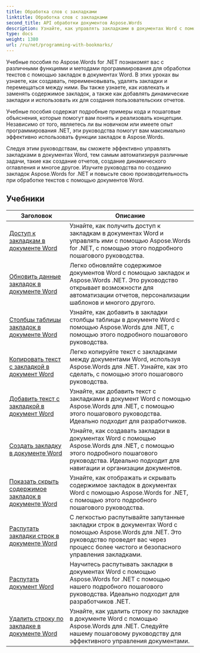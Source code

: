 ```yaml
---
title: Обработка слов с закладками
linktitle: Обработка слов с закладками
second_title: API обработки документов Aspose.Words
description: Узнайте, как управлять закладками в документах Word с помощью Aspose.Words для .NET. Учебные пособия проведут вас через шаги по созданию, доступу и редактированию закладок в документе Word.
type: docs
weight: 1380
url: /ru/net/programming-with-bookmarks/
---
```


Учебные пособия по Aspose.Words for .NET познакомят вас с различными функциями и методами программирования для обработки текстов с помощью закладок в документах Word. В этих уроках вы узнаете, как создавать, переименовывать, удалять закладки и перемещаться между ними. Вы также узнаете, как извлекать и заменять содержимое закладок, а также как добавлять динамические закладки и использовать их для создания пользовательских отчетов.

Учебные пособия содержат подробные примеры кода и пошаговые объяснения, которые помогут вам понять и реализовать концепции. Независимо от того, являетесь ли вы новичком или имеете опыт программирования .NET, эти руководства помогут вам максимально эффективно использовать функции закладок в Aspose.Words.

Следуя этим руководствам, вы сможете эффективно управлять закладками в документах Word, тем самым автоматизируя различные задачи, такие как создание отчетов, создание динамического оглавления и многое другое. Изучите руководства по созданию закладок Aspose.Words for .NET и повысьте свою производительность при обработке текстов с помощью документов Word.

 ## Учебники
| Заголовок | Описание |
| --- | --- |
| [Доступ к закладкам в документе Word](./access-bookmarks/) | Узнайте, как получить доступ к закладкам в документах Word и управлять ими с помощью Aspose.Words for .NET, с помощью этого подробного пошагового руководства. |
| [Обновить данные закладок в документе Word](./update-bookmark-data/) | Легко обновляйте содержимое документов Word с помощью закладок и Aspose.Words .NET. Это руководство открывает возможности для автоматизации отчетов, персонализации шаблонов и многого другого. |
| [Столбцы таблицы закладок в документе Word](./bookmark-table-columns/) | Узнайте, как добавить в закладки столбцы таблицы в документе Word с помощью Aspose.Words для .NET, с помощью этого подробного пошагового руководства. |
| [Копировать текст с закладкой в документ Word](./copy-bookmarked-text/) | Легко копируйте текст с закладками между документами Word, используя Aspose.Words для .NET. Узнайте, как это сделать, с помощью этого пошагового руководства. |
| [Добавить текст с закладкой в документ Word](./append-bookmarked-text/) | Узнайте, как добавить текст с закладками в документ Word с помощью Aspose.Words для .NET, с помощью этого пошагового руководства. Идеально подходит для разработчиков. |
| [Создать закладку в документе Word](./create-bookmark/) | Узнайте, как создавать закладки в документах Word с помощью Aspose.Words для .NET, с помощью этого подробного пошагового руководства. Идеально подходит для навигации и организации документов. |
| [Показать скрыть содержимое закладок в документе Word](./show-hide-bookmarked-content/) | Узнайте, как отображать и скрывать содержимое закладок в документах Word с помощью Aspose.Words for .NET, с помощью этого подробного пошагового руководства. |
| [Распутать закладки строк в документе Word](./untangle-row-bookmarks/) | С легкостью распутывайте запутанные закладки строк в документах Word с помощью Aspose.Words для .NET. Это руководство проведет вас через процесс более чистого и безопасного управления закладками. |
| [Распутать документ Word](./untangle/) | Научитесь распутывать закладки в документах Word с помощью Aspose.Words for .NET с помощью нашего подробного пошагового руководства. Идеально подходит для разработчиков .NET. |
| [Удалить строку по закладке в документе Word](./delete-row-by-bookmark/) | Узнайте, как удалить строку по закладке в документе Word с помощью Aspose.Words для .NET. Следуйте нашему пошаговому руководству для эффективного управления документами. |